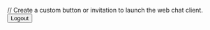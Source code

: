 <html>
<body>

// Create a custom button or invitation to launch the web chat client.
<button id="logoutButton" onclick="onUserLogout()">Logout</button>
 
<script type='text/javascript'>

	function onUserLogout() {
		
	    console.log('inside agentforce userlogout');
        embeddedservice_bootstrap.userVerificationAPI
          .clearSession()
          .then(() => {
		  console.log('clearSession Success');
		  //location.reload();
            // Add actions to run after the session is cleared successfully.
          })
          .catch((error) => {
		  console.log('clearSession Error');
            // Add actions to run after clearing the session fails.
          })
          .finally(() => {
            // Add actions to run whether the chat client launches
            // successfully or not.
          });
      
        // Add code to perform any other logout actions.
    }
	
	function initEmbeddedMessaging() {
		try {
		embeddedservice_bootstrap.settings.language = 'en_US'; // For example, enter 'en' or 'en-US'

  window.addEventListener("onEmbeddedMessagingReady", () => {
    console.log("Received the onEmbeddedMessagingReady event…");

// Send data to Salesforce
//embeddedservice_bootstrap.prechatAPI.setHiddenPrechatFields({"Service" : "11098324"});

embeddedservice_bootstrap.userVerificationAPI.setIdentityToken({
        identityTokenType: "JWT",
        identityToken: 'eyJhbGciOiJSUzI1NiIsInR5cCI6IkpXVCIsImtpZCI6IjEyMzQ1In0.eyJzdWIiOiJ1c2VyMSIsImlzcyI6InRlc3RJc3N1ZXIiLCJleHAiOiI2MDAwIn0.Wag70vnLt_ZrxxS2Bd6I-0eyJPAsG-tSAUUuj4FF2mzGHf4PZ4kNx38FX2M7-DRMd72LMxDzw8kRUcFp7B8Df4_9ahWKKudouy4fONt_XX32bBR5sl7L8frZ6S2BHuI8melR_2Pa6rgeoH3nwz1eLv4f0JYLDtks7vc33lV_c-C_tCpXStmhT4v94hDi-xZUS-PKMEycfViUl5ZAXiSERHrEpPAFDHm23h3jrg_9sboEH7OU5HxOaK39nxA_swB1BCgq9Qb45XybSsLdKvP9k_RPzUckW_Gct41-abO9RSHqf4RsUZabO2mszAB8EsAR3a-T-GPrJjsHgBuJfwAg6A'
      });
});

embeddedservice_bootstrap.init(
		'00DWs000007IsfR',
		'MIAW',
		'https://storm-403667cf952fd5.my.site.com/ESWMIAW1735553027652',
		{
			scrt2URL: 'https://storm-403667cf952fd5.my.salesforce-scrt.com'
		}
	);
} catch (err) {
console.error('Error loading Embedded Messaging: ', err);
}
	};
</script>
<script type='text/javascript' src='https://storm-403667cf952fd5.my.site.com/ESWMIAW1735553027652/assets/js/bootstrap.min.js' onload='initEmbeddedMessaging()'></script>
</body>
</html>
